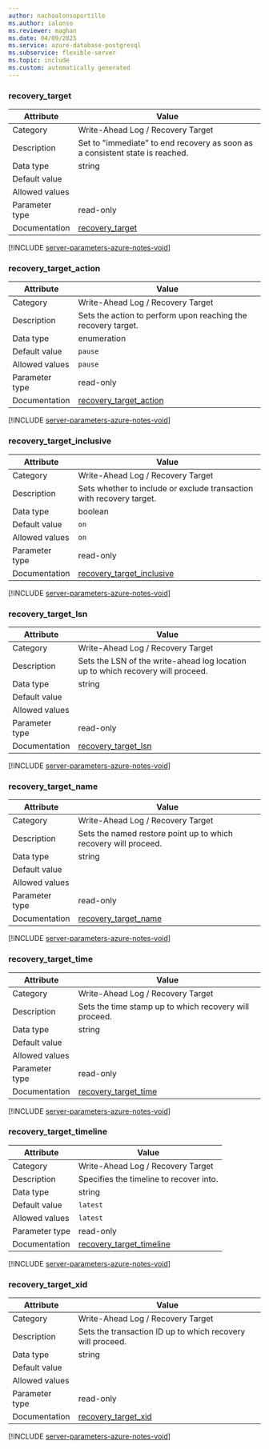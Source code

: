 ```yaml
---
author: nachoalonsoportillo
ms.author: ialonso
ms.reviewer: maghan
ms.date: 04/09/2025
ms.service: azure-database-postgresql
ms.subservice: flexible-server
ms.topic: include
ms.custom: automatically generated
---
```

### recovery_target

| Attribute | Value |
| --- | --- |
| Category | Write-Ahead Log / Recovery Target |
| Description | Set to \"immediate\" to end recovery as soon as a consistent state is reached. |
| Data type | string |
| Default value | |
| Allowed values | |
| Parameter type | read-only |
| Documentation | [recovery_target](https://www.postgresql.org/docs/13/runtime-config-wal.html#GUC-RECOVERY-TARGET) |


[!INCLUDE [server-parameters-azure-notes-void](./server-parameters-azure-notes-void.md)]



### recovery_target_action

| Attribute | Value |
| --- | --- |
| Category | Write-Ahead Log / Recovery Target |
| Description | Sets the action to perform upon reaching the recovery target. |
| Data type | enumeration |
| Default value | `pause` |
| Allowed values | `pause` |
| Parameter type | read-only |
| Documentation | [recovery_target_action](https://www.postgresql.org/docs/13/runtime-config-wal.html#GUC-RECOVERY-TARGET-ACTION) |


[!INCLUDE [server-parameters-azure-notes-void](./server-parameters-azure-notes-void.md)]



### recovery_target_inclusive

| Attribute | Value |
| --- | --- |
| Category | Write-Ahead Log / Recovery Target |
| Description | Sets whether to include or exclude transaction with recovery target. |
| Data type | boolean |
| Default value | `on` |
| Allowed values | `on` |
| Parameter type | read-only |
| Documentation | [recovery_target_inclusive](https://www.postgresql.org/docs/13/runtime-config-wal.html#GUC-RECOVERY-TARGET-INCLUSIVE) |


[!INCLUDE [server-parameters-azure-notes-void](./server-parameters-azure-notes-void.md)]



### recovery_target_lsn

| Attribute | Value |
| --- | --- |
| Category | Write-Ahead Log / Recovery Target |
| Description | Sets the LSN of the write-ahead log location up to which recovery will proceed. |
| Data type | string |
| Default value | |
| Allowed values | |
| Parameter type | read-only |
| Documentation | [recovery_target_lsn](https://www.postgresql.org/docs/13/runtime-config-wal.html#GUC-RECOVERY-TARGET-LSN) |


[!INCLUDE [server-parameters-azure-notes-void](./server-parameters-azure-notes-void.md)]



### recovery_target_name

| Attribute | Value |
| --- | --- |
| Category | Write-Ahead Log / Recovery Target |
| Description | Sets the named restore point up to which recovery will proceed. |
| Data type | string |
| Default value | |
| Allowed values | |
| Parameter type | read-only |
| Documentation | [recovery_target_name](https://www.postgresql.org/docs/13/runtime-config-wal.html#GUC-RECOVERY-TARGET-NAME) |


[!INCLUDE [server-parameters-azure-notes-void](./server-parameters-azure-notes-void.md)]



### recovery_target_time

| Attribute | Value |
| --- | --- |
| Category | Write-Ahead Log / Recovery Target |
| Description | Sets the time stamp up to which recovery will proceed. |
| Data type | string |
| Default value | |
| Allowed values | |
| Parameter type | read-only |
| Documentation | [recovery_target_time](https://www.postgresql.org/docs/13/runtime-config-wal.html#GUC-RECOVERY-TARGET-TIME) |


[!INCLUDE [server-parameters-azure-notes-void](./server-parameters-azure-notes-void.md)]



### recovery_target_timeline

| Attribute | Value |
| --- | --- |
| Category | Write-Ahead Log / Recovery Target |
| Description | Specifies the timeline to recover into. |
| Data type | string |
| Default value | `latest` |
| Allowed values | `latest` |
| Parameter type | read-only |
| Documentation | [recovery_target_timeline](https://www.postgresql.org/docs/13/runtime-config-wal.html#GUC-RECOVERY-TARGET-TIMELINE) |


[!INCLUDE [server-parameters-azure-notes-void](./server-parameters-azure-notes-void.md)]



### recovery_target_xid

| Attribute | Value |
| --- | --- |
| Category | Write-Ahead Log / Recovery Target |
| Description | Sets the transaction ID up to which recovery will proceed. |
| Data type | string |
| Default value | |
| Allowed values | |
| Parameter type | read-only |
| Documentation | [recovery_target_xid](https://www.postgresql.org/docs/13/runtime-config-wal.html#GUC-RECOVERY-TARGET-XID) |


[!INCLUDE [server-parameters-azure-notes-void](./server-parameters-azure-notes-void.md)]



